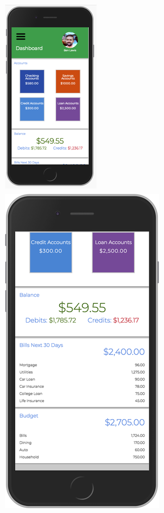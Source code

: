 [![Watch the video](https://github.com/bdlewis30/budget-app/blob/master/src/assets/dashboard.png)](https://youtu.be/FPoxfsqaZCc)

[![Watch the video](https://github.com/bdlewis30/budget-app/blob/master/src/assets/dashboard-2-2.png)](https://youtu.be/FPoxfsqaZCc)